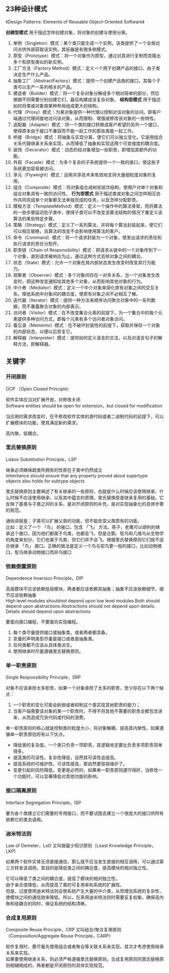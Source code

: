 ## 23种设计模式
《Design Patterns: Elements of Reusable Object-Oriented Software》

**创建型模式**
用于描述怎样创建对象，将对象的创建与使用分离。
1. 单例（Singleton）模式：某个类只能生成一个实例，该类提供了一个全局访问点供外部获取该实例，其拓展是有限多例模式。
1. 原型（Prototype）模式：将一个对象作为原型，通过对其进行复制而克隆出多个和原型类似的新实例。
1. 工厂方法（Factory Method）模式：定义一个用于创建产品的接口，由子类决定生产什么产品。
1. 抽象工厂（AbstractFactory）模式：提供一个创建产品族的接口，其每个子类可以生产一系列相关的产品。
1. 建造者（Builder）模式：将一个复杂对象分解成多个相对简单的部分，然后根据不同需要分别创建它们，最后构建成该复杂对象。
**结构型模式**
用于描述如何将类或对象按某种布局组成更大的结构。
1. 代理（Proxy）模式：为某对象提供一种代理以控制对该对象的访问。即客户端通过代理间接地访问该对象，从而限制、增强或修改该对象的一些特性。
1. 适配器（Adapter）模式：将一个类的接口转换成客户希望的另外一个接口，使得原本由于接口不兼容而不能一起工作的那些类能一起工作。
1. 桥接（Bridge）模式：将抽象与实现分离，使它们可以独立变化。它是用组合关系代替继承关系来实现，从而降低了抽象和实现这两个可变维度的耦合度。
1. 装饰（Decorator）模式：动态的给对象增加一些职责，即增加其额外的功能。
1. 外观（Facade）模式：为多个复杂的子系统提供一个一致的接口，使这些子系统更加容易被访问。
1. 享元（Flyweight）模式：运用共享技术来有效地支持大量细粒度对象的复用。
1. 组合（Composite）模式：将对象组合成树状层次结构，使用户对单个对象和组合对象具有一致的访问性。
**行为型模式**
用于描述类或对象之间怎样相互协作共同完成单个对象都无法单独完成的任务，以及怎样分配职责。
1. 模板方法（TemplateMethod）模式：定义一个操作中的算法骨架，而将算法的一些步骤延迟到子类中，使得子类可以不改变该算法结构的情况下重定义该算法的某些特定步骤。
1. 策略（Strategy）模式：定义了一系列算法，并将每个算法封装起来，使它们可以相互替换，且算法的改变不会影响使用算法的客户。
1. 命令（Command）模式：将一个请求封装为一个对象，使发出请求的责任和执行请求的责任分割开。
1. 职责链（Chain of Responsibility）模式：把请求从链中的一个对象传到下一个对象，直到请求被响应为止。通过这种方式去除对象之间的耦合。
1. 状态（State）模式：允许一个对象在其内部状态发生改变时改变其行为能力。
1. 观察者（Observer）模式：多个对象间存在一对多关系，当一个对象发生改变时，把这种改变通知给其他多个对象，从而影响其他对象的行为。
1. 中介者（Mediator）模式：定义一个中介对象来简化原有对象之间的交互关系，降低系统中对象间的耦合度，使原有对象之间不必相互了解。
1. 迭代器（Iterator）模式：提供一种方法来顺序访问聚合对象中的一系列数据，而不暴露聚合对象的内部表示。
1. 访问者（Visitor）模式：在不改变集合元素的前提下，为一个集合中的每个元素提供多种访问方式，即每个元素有多个访问者对象访问。
1. 备忘录（Memento）模式：在不破坏封装性的前提下，获取并保存一个对象的内部状态，以便以后恢复它。
1. 解释器（Interpreter）模式：提供如何定义语言的文法，以及对语言句子的解释方法，即解释器。

## 关键字
### 开闭原则
OCP （Open Closed Principle）  

软件实体应当对扩展开放，对修改关闭  
Software entities should be open for extension，but closed for modification  

当应用的需求改变时，在不修改软件实体的源代码或者二进制代码的前提下，可以扩展模块的功能，使其满足新的需求。

高内聚，低耦合。

### 里氏替换原则
Liskov Substitution Principle，LSP

继承必须确保超类所拥有的性质在子类中仍然成立  
Inheritance should ensure that any property proved about supertype objects also holds for subtype objects  

里氏替换原则主要阐述了有关继承的一些原则，也就是什么时候应该使用继承，什么时候不应该使用继承，以及其中蕴含的原理。里氏替换原是继承复用的基础，它反映了基类与子类之间的关系，是对开闭原则的补充，是对实现抽象化的具体步骤的规范。

通俗讲就是：子类可以扩展父类的功能，但不能改变父类原有的功能。  
比如：定义了一个 「鸟」 的接口，包含 「飞」 方法。燕子，老鹰可以顺利的继承这个接口，因为他们都属于鸟类，也都会飞，但是企鹅、鸵鸟和几维鸟从生物学的角度来划分，它们也属于鸟类，但它们并不会飞。根据里氏替换原则它们就不适合继承 「鸟」 接口。正确的做法是定义一个鸟与鸵鸟更一般的接口，比如动物接口，鸵鸟继承动物接口而非鸟接口

### 依赖倒置原则
Dependence Inversion Principle，DIP

高层模块不应该依赖低层模块，两者都应该依赖其抽象；抽象不应该依赖细节，细节应该依赖抽象  
High level modules shouldnot depend upon low level modules.Both should depend upon abstractions.Abstractions should not depend upon details. Details should depend upon abstractions

要面向接口编程，不要面向实现编程。
1. 每个类尽量提供接口或抽象类，或者两者都具备。
2. 变量的声明类型尽量是接口或者是抽象类。
3. 任何类都不应该从具体类派生。
4. 使用继承时尽量遵循里氏替换原则。

### 单一职责原则
Single Responsibility Principle，SRP

对象不应该承担太多职责，如果一个对象承担了太多的职责，至少存在以下两个缺点：
1. 一个职责的变化可能会削弱或者抑制这个类实现其他职责的能力；
2. 当客户端需要该对象的某一个职责时，不得不将其他不需要的职责全都包含进来，从而造成冗余代码或代码的浪费。

单一职责原则的核心就是控制类的粒度大小、将对象解耦、提高其内聚性。如果遵循单一职责原则将有以下优点。
* 降低类的复杂度。一个类只负责一项职责，其逻辑肯定要比负责多项职责简单得多。
* 提高类的可读性。复杂性降低，自然其可读性会提高。
* 提高系统的可维护性。可读性提高，那自然更容易维护了。
* 变更引起的风险降低。变更是必然的，如果单一职责原则遵守得好，当修改一个功能时，可以显著降低对其他功能的影响。

### 接口隔离原则
Interface Segregation Principle，ISP

要为各个类建立它们需要的专用接口，而不要试图去建立一个很庞大的接口供所有依赖它的类去调用。

### 迪米特法则
Law of Demeter，LoD  又叫做最少知识原则（Least Knowledge Principle，LKP)

如果两个软件实体无须直接通信，那么就不应当发生直接的相互调用，可以通过第三方转发该调用。其目的是降低类之间的耦合度，提高模块的相对独立性。

它可以降低了类之间的耦合度，提高了模块的相对独立性。  
由于亲合度降低，从而提高了类的可复用率和系统的扩展性。  
但是，过度使用迪米特法则会使系统产生大量的中介类，从而增加系统的复杂性，使模块之间的通信效率降低。所以，在釆用迪米特法则时需要反复权衡，确保高内聚和低耦合的同时，保证系统的结构清晰。

### 合成复用原则
Composite Reuse Principle，CRP 又叫组合/聚合复用原则（Composition/Aggregate Reuse Principle，CARP）  

软件复用时，要尽量先使用组合或者聚合等关联关系来实现，其次才考虑使用继承关系来实现。  
如果要使用继承关系，则必须严格遵循里氏替换原则。合成复用原则同里氏替换原则相辅相成的，两者都是开闭原则的具体实现规范。
